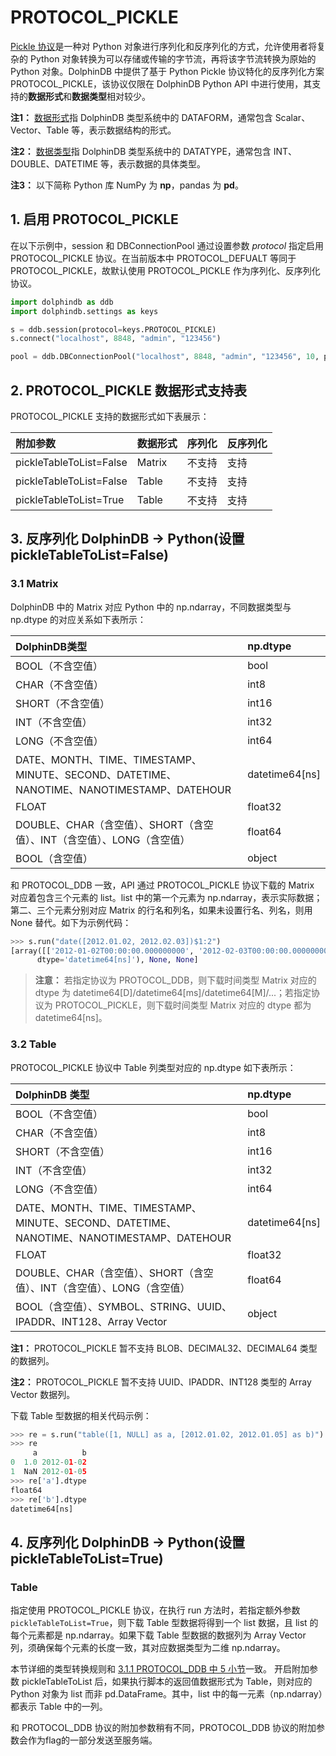 # PROTOCOL_PICKLE

[Pickle 协议](https://python.readthedocs.io/en/latest/library/pickle.html)是一种对 Python 对象进行序列化和反序列化的方式，允许使用者将复杂的 Python 对象转换为可以存储或传输的字节流，再将该字节流转换为原始的 Python 对象。DolphinDB 中提供了基于 Python Pickle 协议特化的反序列化方案 PROTOCOL_PICKLE，该协议仅限在 DolphinDB Python API 中进行使用，其支持的**数据形式**和**数据类型**相对较少。

**注1：** [数据形式](https://www.dolphindb.cn/cn/help/200/DataTypesandStructures/DataForms/index.html)指 DolphinDB 类型系统中的 DATAFORM，通常包含 Scalar、Vector、Table 等，表示数据结构的形式。

**注2：** [数据类型](https://www.dolphindb.cn/cn/help/200/DataTypesandStructures/DataTypes/index.html)指 DolphinDB 类型系统中的 DATATYPE，通常包含 INT、DOUBLE、DATETIME 等，表示数据的具体类型。

**注3：** 以下简称 Python 库 NumPy 为 **np**，pandas 为 **pd**。

## 1. 启用 PROTOCOL_PICKLE

在以下示例中，session 和 DBConnectionPool 通过设置参数 *protocol* 指定启用 PROTOCOL_PICKLE 协议。在当前版本中 PROTOCOL_DEFUALT 等同于 PROTOCOL_PICKLE，故默认使用 PROTOCOL_PICKLE 作为序列化、反序列化协议。

```python
import dolphindb as ddb
import dolphindb.settings as keys

s = ddb.session(protocol=keys.PROTOCOL_PICKLE)
s.connect("localhost", 8848, "admin", "123456")

pool = ddb.DBConnectionPool("localhost", 8848, "admin", "123456", 10, protocol=keys.PROTOCOL_PICKLE)
```

## 2. PROTOCOL_PICKLE 数据形式支持表

PROTOCOL_PICKLE 支持的数据形式如下表展示：

| 附加参数                | 数据形式 | 序列化 | 反序列化 |
| :---------------------- | :------- | :----- | :------- |
| pickleTableToList=False | Matrix   | 不支持 | 支持     |
| pickleTableToList=False | Table    | 不支持 | 支持     |
| pickleTableToList=True  | Table    | 不支持 | 支持     |

## 3. 反序列化 DolphinDB -> Python(设置 pickleTableToList=False)

### 3.1 Matrix

DolphinDB 中的 Matrix 对应 Python 中的 np.ndarray，不同数据类型与 np.dtype 的对应关系如下表所示：

| DolphinDB类型                                                                             | np.dtype |
| :---------------------------------------------------------------------------------------- | :--------------- |
| BOOL（不含空值）                                                                          | bool             |
| CHAR（不含空值）                                                                          | int8             |
| SHORT（不含空值）                                                                         | int16            |
| INT（不含空值）                                                                           | int32            |
| LONG（不含空值）                                                                          | int64            |
| DATE、MONTH、TIME、TIMESTAMP、MINUTE、SECOND、DATETIME、NANOTIME、NANOTIMESTAMP、DATEHOUR | datetime64[ns]   |
| FLOAT                                                                                     | float32          |
| DOUBLE、CHAR（含空值）、SHORT（含空值）、INT（含空值）、LONG（含空值）                    | float64          |
| BOOL（含空值）                                                                            | object           |

和 PROTOCOL_DDB 一致，API 通过 PROTOCOL_PICKLE 协议下载的 Matrix 对应着包含三个元素的 list。list 中的第一个元素为 np.ndarray，表示实际数据；第二、三个元素分别对应 Matrix 的行名和列名，如果未设置行名、列名，则用 None 替代。如下为示例代码：

```python
>>> s.run("date([2012.01.02, 2012.02.03])$1:2")
[array([['2012-01-02T00:00:00.000000000', '2012-02-03T00:00:00.000000000']],
      dtype='datetime64[ns]'), None, None]
```

> **注意：** 若指定协议为 PROTOCOL_DDB，则下载时间类型 Matrix 对应的 dtype 为 datetime64[D]/datetime64[ms]/datetime64[M]/...；若指定协议为 PROTOCOL_PICKLE，则下载时间类型 Matrix 对应的 dtype 都为 datetime64[ns]。

### 3.2 Table

PROTOCOL_PICKLE 协议中 Table 列类型对应的 np.dtype 如下表所示：

| DolphinDB 类型                                                                             | np.dtype       |
| :---------------------------------------------------------------------------------------- | :------------- |
| BOOL（不含空值）                                                                          | bool           |
| CHAR（不含空值）                                                                          | int8           |
| SHORT（不含空值）                                                                         | int16          |
| INT（不含空值）                                                                           | int32          |
| LONG（不含空值）                                                                          | int64          |
| DATE、MONTH、TIME、TIMESTAMP、MINUTE、SECOND、DATETIME、NANOTIME、NANOTIMESTAMP、DATEHOUR | datetime64[ns] |
| FLOAT                                                                                     | float32        |
| DOUBLE、CHAR（含空值）、SHORT（含空值）、INT（含空值）、LONG（含空值）                    | float64        |
| BOOL（含空值）、SYMBOL、STRING、UUID、IPADDR、INT128、Array Vector  | object         |

**注1：** PROTOCOL_PICKLE 暂不支持 BLOB、DECIMAL32、DECIMAL64 类型的数据列。

**注2：** PROTOCOL_PICKLE 暂不支持 UUID、IPADDR、INT128 类型的 Array Vector 数据列。

下载 Table 型数据的相关代码示例：

```python
>>> re = s.run("table([1, NULL] as a, [2012.01.02, 2012.01.05] as b)")
>>> re
     a          b
0  1.0 2012-01-02
1  NaN 2012-01-05
>>> re['a'].dtype
float64
>>> re['b'].dtype
datetime64[ns]
```

## 4. 反序列化 DolphinDB -> Python(设置 pickleTableToList=True)

### Table

指定使用 PROTOCOL_PICKLE 协议，在执行 run 方法时，若指定额外参数 `pickleTableToList=True`，则下载 Table 型数据将得到一个 list 数据，且 list 的每个元素都是 np.ndarray。如果下载 Table 型数据的数据列为 Array Vector 列，须确保每个元素的长度一致，其对应数据类型为二维 np.ndarray。

本节详细的类型转换规则和 [3.1.1 PROTOCOL_DDB 中 5 小节](./3.1.1_PROTOCOL_DDB.md)一致。
开启附加参数 pickleTableToList 后，如果执行脚本的返回值数据形式为 Table，则对应的 Python 对象为 list 而非 pd.DataFrame。其中，list 中的每一元素（np.ndarray）都表示 Table 中的一列。

和 PROTOCOL_DDB 协议的附加参数稍有不同，PROTOCOL_DDB 协议的附加参数会作为flag的一部分发送至服务端。

